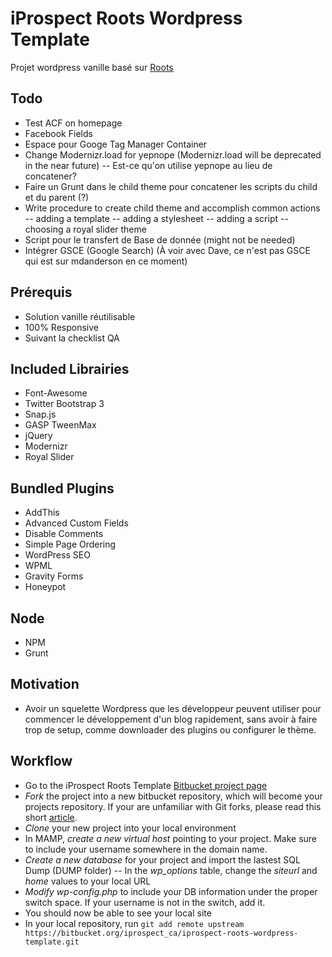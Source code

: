 iProspect Roots Wordpress Template
==================================================

Projet wordpress vanille basé sur [Roots](http://roots.io/)

## Todo 
- Test ACF on homepage
- Facebook Fields
- Espace pour Googe Tag Manager Container
- Change Modernizr.load for yepnope (Modernizr.load will be deprecated in the near future)
-- Est-ce qu'on utilise yepnope au lieu de concatener?
- Faire un Grunt dans le child theme pour concatener les scripts du child et du parent (?)
- Write procedure to create child theme and accomplish common actions
-- adding a template
-- adding a stylesheet
-- adding a script
-- choosing a royal slider theme
- Script pour le transfert de Base de donnée (might not be needed)
- Intégrer GSCE (Google Search) (À voir avec Dave, ce n'est pas GSCE qui est sur mdanderson en ce moment)

## Prérequis
- Solution vanille réutilisable
- 100% Responsive
- Suivant la checklist QA

## Included Librairies 
- Font-Awesome
- Twitter Bootstrap 3
- Snap.js
- GASP TweenMax
- jQuery
- Modernizr
- Royal Slider

## Bundled Plugins
- AddThis
- Advanced Custom Fields
- Disable Comments
- Simple Page Ordering
- WordPress SEO
- WPML
- Gravity Forms
- Honeypot

## Node
- NPM
- Grunt

## Motivation
- Avoir un squelette Wordpress que les développeur peuvent utiliser pour commencer le développement d'un blog rapidement, sans avoir à faire trop de setup, comme downloader des plugins ou configurer le thème. 

## Workflow
- Go to the iProspect Roots Template [Bitbucket project page](https://bitbucket.org/iprospect_ca/iprospect-roots-wordpress-template)
- *Fork* the project into a new bitbucket repository, which will become your projects repository. If your are unfamiliar with Git forks, please read this short [article](https://help.github.com/articles/fork-a-repo).
- *Clone* your new project into your local environment
- In MAMP, *create a new virtual host* pointing to your project. Make sure to include your username somewhere in the domain name.
- *Create a new database* for your project and import the lastest SQL Dump (DUMP folder)
-- In the *wp_options* table, change the *siteurl* and *home* values to your local URL 
- *Modify wp-config.php* to include your DB information under the proper switch space. If your username is not in the switch, add it. 
- You should now be able to see your local site
- In your local repository, run `git add remote upstream https://bitbucket.org/iprospect_ca/iprospect-roots-wordpress-template.git`